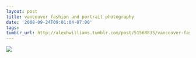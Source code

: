 ```yaml
---
layout: post
title: vancouver fashion and portrait photography
date: '2008-09-24T09:01:04-07:00'
tags: 
tumblr_url: http://alexhwilliams.tumblr.com/post/51568835/vancouver-fashion-and-portrait-photography
---
```

<img src="http://24.media.tumblr.com/EXq6qISREe9ou539slD5xzuDo1_500.jpg"/>
